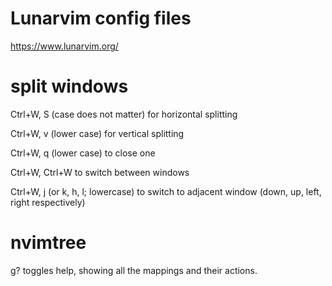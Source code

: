 # Lunarvim config files

https://www.lunarvim.org/

# split windows
Ctrl+W, S (case does not matter) for horizontal splitting

Ctrl+W, v (lower case) for vertical splitting

Ctrl+W, q (lower case) to close one

Ctrl+W, Ctrl+W to switch between windows

Ctrl+W, j (or k, h, l; lowercase) to switch to adjacent window (down, up, left, right respectively)

# nvimtree

g? toggles help, showing all the mappings and their actions.






